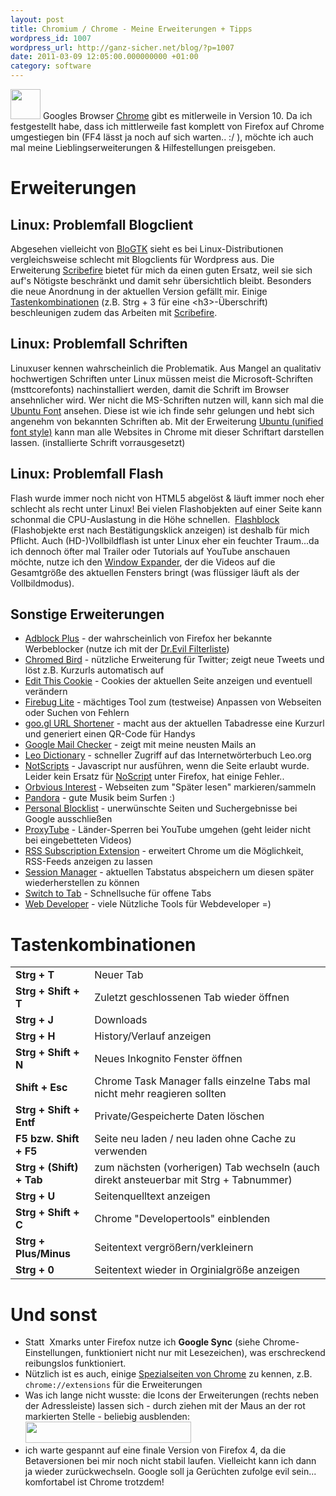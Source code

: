 ```yaml
---
layout: post
title: Chromium / Chrome - Meine Erweiterungen + Tipps
wordpress_id: 1007
wordpress_url: http://ganz-sicher.net/blog/?p=1007
date: 2011-03-09 12:05:00.000000000 +01:00
category: software
---
```

<img class="lefticon" title="chrome_icon" src="/wp-content/uploads/chrome_icon.png" alt="" width="48" height="48" />
Googles Browser <a href="http://www.google.com/chrome">Chrome</a> gibt es mitlerweile in Version 10. Da ich festgestellt habe, dass ich mittlerweile fast komplett von Firefox auf Chrome umgestiegen bin (FF4 lässt ja noch auf sich warten.. :/ ), möchte ich auch mal meine Lieblingserweiterungen &amp; Hilfestellungen preisgeben.

<!--more-->
Erweiterungen
==============
Linux: Problemfall Blogclient
--------------------------------
Abgesehen vielleicht von <a href="http://blogtk.jayreding.com/blog/">BloGTK</a> sieht es bei Linux-Distributionen vergleichsweise schlecht mit Blogclients für Wordpress aus. Die Erweiterung <a href="https://chrome.google.com/webstore/detail/elkkomimknapgodalnkjeddkjnjkfmfp">Scribefire</a> bietet für mich da einen guten Ersatz, weil sie sich auf's Nötigste beschränkt und damit sehr übersichtlich bleibt. Besonders die neue Anordnung in der aktuellen Version gefällt mir.
Einige <a href="http://www.scribefire.com/help/keyboard-shortcuts/">Tastenkombinationen</a> (z.B. Strg + 3 für eine &lt;h3&gt;-Überschrift) beschleunigen zudem das Arbeiten mit <a href="https://chrome.google.com/webstore/detail/elkkomimknapgodalnkjeddkjnjkfmfp">Scribefire</a>.

Linux: Problemfall Schriften
------------------------------
Linuxuser kennen wahrscheinlich die Problematik. Aus Mangel an qualitativ hochwertigen Schriften unter Linux müssen meist die Microsoft-Schriften (msttcorefonts) nachinstalliert werden, damit die Schrift im Browser ansehnlicher wird. Wer nicht die MS-Schriften nutzen will, kann sich mal die <a href="http://font.ubuntu.com/">Ubuntu Font</a> ansehen. Diese ist wie ich finde sehr gelungen und hebt sich angenehm von bekannten Schriften ab. Mit der Erweiterung <a href="https://chrome.google.com/webstore/detail/gmpnnplimbnbmdaigmnajmbdcinhpddj">Ubuntu (unified font style)</a> kann man alle Websites in Chrome mit dieser Schriftart darstellen lassen. (installierte Schrift vorrausgesetzt)

Linux: Problemfall Flash
--------------------------
Flash wurde immer noch nicht von HTML5 abgelöst &amp; läuft immer noch eher schlecht als recht unter Linux! Bei vielen Flashobjekten auf einer Seite kann schonmal die CPU-Auslastung in die Höhe schnellen.  <a href="https://chrome.google.com/webstore/detail/gofhjkjmkpinhpoiabjplobcaignabnl">Flashblock</a> (Flashobjekte erst nach Bestätigungsklick anzeigen) ist deshalb für mich Pflicht. Auch (HD-)Vollbildflash ist unter Linux eher ein feuchter Traum...da ich dennoch öfter mal Trailer oder Tutorials auf YouTube anschauen möchte, nutze ich den <a href="https://chrome.google.com/webstore/detail/fkpaakpeehepibjpdmoocdaonognfiog">Window Expander</a>, der die Videos auf die Gesamtgröße des aktuellen Fensters bringt (was flüssiger läuft als der Vollbildmodus).

Sonstige Erweiterungen
-----------------------
* [Adblock Plus][1] - der wahrscheinlich von Firefox her bekannte Werbeblocker (nutze ich mit der [Dr.Evil Filterliste][2])  
* [Chromed Bird][3] - nützliche Erweiterung für Twitter; zeigt neue Tweets und löst z.B. Kurzurls automatisch auf  
* [Edit This Cookie][4] - Cookies der aktuellen Seite anzeigen und eventuell verändern  
* [Firebug Lite][5] - mächtiges Tool zum (testweise) Anpassen von Webseiten oder Suchen von Fehlern  
* [goo.gl URL Shortener][6] - macht aus der aktuellen Tabadresse eine Kurzurl und generiert einen QR-Code für Handys  
* [Google Mail Checker][7] - zeigt mit meine neusten Mails an  
* [Leo Dictionary][8] - schneller Zugriff auf das Internetwörterbuch Leo.org  
* [NotScripts][9] - Javascript nur ausführen, wenn die Seite erlaubt wurde. Leider kein Ersatz für [NoScript][10] unter Firefox, hat einige Fehler..  
* [Orbvious Interest][11] - Webseiten zum "Später lesen" markieren/sammeln  
* [Pandora][12] - gute Musik beim Surfen :)  
* [Personal Blocklist][13] - unerwünschte Seiten und Suchergebnisse bei Google ausschließen  
* [ProxyTube][14] - Länder-Sperren bei YouTube umgehen (geht leider nicht bei eingebetteten Videos)  
* [RSS Subscription Extension][15] - erweitert Chrome um die Möglichkeit, RSS-Feeds anzeigen zu lassen  
* [Session Manager][16] - aktuellen Tabstatus abspeichern um diesen später wiederherstellen zu können  
* [Switch to Tab][17] - Schnellsuche für offene Tabs  
* [Web Developer][18] - viele Nützliche Tools für Webdeveloper =)

 [1]: https://chrome.google.com/webstore/detail/cfhdojbkjhnklbpkdaibdccddilifddb
 [2]: https://adblock.maltekraus.de/adblock.txt
 [3]: https://chrome.google.com/extensions/detail/encaiiljifbdbjlphpgpiimidegddhic
 [4]: https://chrome.google.com/webstore/detail/fngmhnnpilhplaeedifhccceomclgfbg
 [5]: https://chrome.google.com/webstore/detail/bmagokdooijbeehmkpknfglimnifench
 [6]: https://chrome.google.com/webstore/detail/iblijlcdoidgdpfknkckljiocdbnlagk
 [7]: https://chrome.google.com/webstore/detail/mihcahmgecmbnbcchbopgniflfhgnkff
 [8]: https://chrome.google.com/webstore/detail/dhmlplceigplahbkhifeaeinaeppccef
 [9]: https://chrome.google.com/webstore/detail/odjhifogjcknibkahlpidmdajjpkkcfn
 [10]: http://noscript.net/
 [11]: https://chrome.google.com/webstore/detail/bkikpncfbjndhfkipijhdoddiadaipaa
 [12]: https://chrome.google.com/webstore/detail/hiffdaigjahnndmjpkccgiklpmhkfckh
 [13]: https://chrome.google.com/webstore/detail/nolijncfnkgaikbjbdaogikpmpbdcdef
 [14]: https://chrome.google.com/extensions/detail/cnmbofoofebojccpdnfhnegmiifdgpfg
 [15]: https://chrome.google.com/webstore/detail/nlbjncdgjeocebhnmkbbbdekmmmcbfjd
 [16]: https://chrome.google.com/webstore/detail/bbcnbpafconjjigibnhbfmmgdbbkcjfi
 [17]: https://chrome.google.com/webstore/detail/gbfhhcljihbgcobpfnceegfmooomhhli
 [18]: https://chrome.google.com/webstore/detail/bfbameneiokkgbdmiekhjnmfkcnldhhm

Tastenkombinationen
===================
<table>
<tbody>
<tr>
<td><strong>Strg + T </strong></td>
<td>Neuer Tab</td>
</tr>
<tr>
<td><strong>Strg + Shift + T</strong></td>
<td>Zuletzt geschlossenen Tab wieder öffnen</td>
</tr>
<tr>
<td><strong>Strg + J</strong></td>
<td>Downloads</td>
</tr>
<tr>
<td><strong>Strg + H</strong></td>
<td>History/Verlauf anzeigen</td>
</tr>
<tr>
<td><strong>Strg + Shift + N </strong></td>
<td>Neues Inkognito Fenster öffnen</td>
</tr>
<tr>
<td><strong>Shift + Esc </strong></td>
<td>Chrome Task Manager falls einzelne Tabs mal nicht mehr reagieren sollten</td>
</tr>
<tr>
<td><strong>Strg + Shift + Entf</strong></td>
<td>Private/Gespeicherte Daten löschen</td>
</tr>
<tr>
<td><strong>F5 bzw. Shift + F5</strong></td>
<td>Seite neu laden / neu laden ohne Cache zu verwenden</td>
</tr>
<tr>
<td><strong>Strg + (Shift) + Tab</strong></td>
<td>zum nächsten (vorherigen) Tab wechseln (auch direkt ansteuerbar mit Strg + Tabnummer)</td>
</tr>
<tr>
<td><strong>Strg + U</strong></td>
<td>Seitenquelltext anzeigen</td>
</tr>
<tr>
<td><strong>Strg + Shift + C</strong></td>
<td>Chrome "Developertools" einblenden</td>
</tr>
<tr>
<td><strong>Strg + Plus/Minus</strong></td>
<td>Seitentext vergrößern/verkleinern</td>
</tr>
<tr>
<td><strong>Strg + 0</strong></td>
<td>Seitentext wieder in Orginialgröße anzeigen</td>
</tr>
</tbody>
</table>

Und sonst
=========
<ul>
	<li>Statt  Xmarks unter Firefox nutze ich <strong>Google Sync</strong> (siehe Chrome-Einstellungen, funktioniert nicht nur mit Lesezeichen), was erschreckend reibungslos funktioniert.</li>
	<li>Nützlich ist es auch, einige <a href="http://en.wikipedia.org/wiki/Google_Chrome#About_and_Chrome_URLs">Spezialseiten von Chrome</a> zu kennen, z.B. <code>chrome://extensions</code> für die Erweiterungen</li>
	<li>Was ich lange nicht wusste: die Icons der Erweiterungen (rechts neben der Adressleiste) lassen sich - durch ziehen mit der Maus an der rot markierten Stelle - beliebig ausblenden:<br />
<img src="/wp-content/uploads/hide_extensions.png" alt="" width="265" height="34" /></li>
	<li>ich warte gespannt auf eine finale Version von Firefox 4, da die Betaversionen bei mir noch nicht stabil laufen. Vielleicht kann ich dann ja wieder zurückwechseln. Google soll ja Gerüchten zufolge evil sein... komfortabel ist Chrome trotzdem!</li>
</ul>
